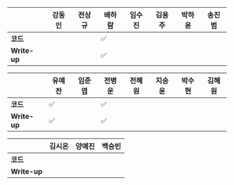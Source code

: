 |              | 강동인 |        전상규      | 배하람 | 임수진 |      김용주       | 박하윤 | 송진범 |
| ------------ | ------ | ----------------- | ------ | ------ | ---------------- | ------ | ------ |
| **코드**     ||| :white_check_mark: |  |        |        |        |
| **Write-up** ||| :white_check_mark: |        |        |        |        |

|              | 유예찬 | 임준엽 | 전병운 | 전혜원 | 지승윤 | 박수현 | 김혜원 |
| ------------ | ------ | ------ | ------ | ------ | ------ | ------ | ------ |
| **코드**     | :white_check_mark: |  | :white_check_mark: |      |  |  |        |        ||
| **Write-up** | :white_check_mark: |  | :white_check_mark: |      |        |        ||        ||

|              | 김시온 | 양예진 | 백승빈 |
| ------------ | :----: | :----: | :----: |
| **코드**     ||||
| **Write-up** ||||

